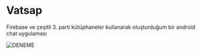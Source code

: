# Vatsap
Firebase ve çeşitli 3. parti kütüphaneler kullanarak oluşturduğum bir android chat uygulaması

![DENEME](device-2019-06-25-090334.png")

